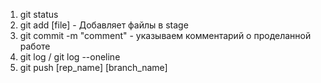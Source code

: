 1. git status
2. git add [file] - Добавляет файлы в stage
3. git commit -m "comment" - указываем комментарий о проделанной работе
4. git log / git log --oneline
5. git push [rep_name] [branch_name]

